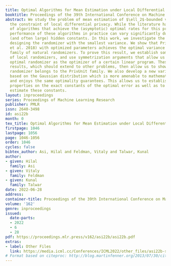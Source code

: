 ```yaml
---
title: Optimal Algorithms for Mean Estimation under Local Differential Privacy
booktitle: Proceedings of the 39th International Conference on Machine Learning
abstract: We study the problem of mean estimation of $\ell_2$-bounded vectors under
  the constraint of local differential privacy. While the literature has a variety
  of algorithms that achieve the (asymptotic) optimal rates for this problem, the
  performance of these algorithms in practice can vary significantly due to varying
  (and often large) hidden constants. In this work, we investigate the question of
  designing the randomizer with the smallest variance. We show that PrivUnit (Bhowmick
  et al. 2018) with optimized parameters achieves the optimal variance among a large
  family of natural randomizers. To prove this result, we establish some properties
  of local randomizers, and use symmetrization arguments that allow us to write the
  optimal randomizer as the optimizer of a certain linear program. These structural
  results, which should extend to other problems, then allow us to show that the optimal
  randomizer belongs to the PrivUnit family. We also develop a new variant of PrivUnit
  based on the Gaussian distribution which is more amenable to mathematical analysis
  and enjoys the same optimality guarantees. This allows us to establish several useful
  properties on the exact constants of the optimal error as well as to numerically
  estimate these constants.
layout: inproceedings
series: Proceedings of Machine Learning Research
publisher: PMLR
issn: 2640-3498
id: asi22b
month: 0
tex_title: Optimal Algorithms for Mean Estimation under Local Differential Privacy
firstpage: 1046
lastpage: 1056
page: 1046-1056
order: 1046
cycles: false
bibtex_author: Asi, Hilal and Feldman, Vitaly and Talwar, Kunal
author:
- given: Hilal
  family: Asi
- given: Vitaly
  family: Feldman
- given: Kunal
  family: Talwar
date: 2022-06-28
address:
container-title: Proceedings of the 39th International Conference on Machine Learning
volume: '162'
genre: inproceedings
issued:
  date-parts:
  - 2022
  - 6
  - 28
pdf: https://proceedings.mlr.press/v162/asi22b/asi22b.pdf
extras:
- label: Other Files
  link: https://media.icml.cc/Conferences/ICML2022/other_files/asi22b-supp.zip
# Format based on citeproc: http://blog.martinfenner.org/2013/07/30/citeproc-yaml-for-bibliographies/
---
```

